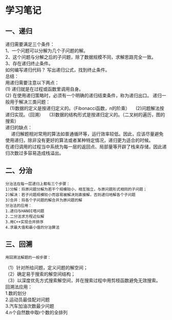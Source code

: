 # 学习笔记
## 一、递归  
  递归需要满足三个条件：  
  1、一个问题可以分解为几个子问题的解。  
  2、这个问题与分解之后的子问题，除了数据规模不同，求解思路完全一致。  
  3、存在递归终止条件。  
  如何编写递归代码？
  写出递归公式，找到终止条件。  
  总结：  
  用递归需要注意以下两点：  
  (1) 递归就是在过程或函数里调用自身。  
  (2) 在使用递归策略时，必须有一个明确的递归结束条件，称为递归出口。 
  递归一般用于解决三类问题：  
　(1)数据的定义是按递归定义的。（Fibonacci函数，n的阶乘）
　(2)问题解法按递归实现。（回溯）
　(3)数据的结构形式是按递归定义的。（二叉树的遍历，图的搜索）  
   递归的缺点：  
　 递归解题相对常用的算法如普通循环等，运行效率较低。因此，应该尽量避免使用递归，除非没有更好的算法或者某种特定情况，递归更为适合的时候。  
   在递归调用的过程当中系统为每一层的返回点、局部量等开辟了栈来存储，因此递归次数过多容易造成栈溢出。  
 ## 二、分治  
    分治法在每一层递归上都有三个步骤：  
    1)分解：将原问题分解为若干个规模较小，相互独立，与原问题形式相同的子问题；  
    2)解决：若子问题规模较小而容易被解决则直接解，否则递归地解各个子问题  
    3)合并：将各个子问题的解合并为原问题的解  
    分治法的应用：  
    1.递归与HANOI塔问题    
    2.二分法求方程近似解  
    3.用C++实现合并排序  
    4.求最大值和最小值的分治算法
 ## 三、回溯  
    用回溯法解题的一般步骤：  
   （1）针对所给问题，定义问题的解空间；  
   （2）确定易于搜索的解空间结构；  
   （3）以深度优先方式搜索解空间，并在搜索过程中用剪枝函数避免无效搜索。  
    回溯法应用：  
    1.数的划分  
    2.运动员最佳配对问题   
    3.汽车加油次数最少问题  
    4.n个自然数中取r个数的全排列  
